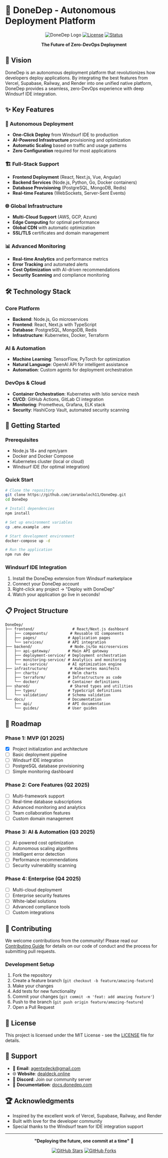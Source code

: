 # 🚀 DoneDep - Autonomous Deployment Platform

<div align="center">

![DoneDep Logo](https://img.shields.io/badge/DoneDep-Autonomous%20Deployment-blue?style=for-the-badge&logo=rocket)
[![License](https://img.shields.io/badge/License-MIT-green.svg?style=for-the-badge)](LICENSE)
[![Status](https://img.shields.io/badge/Status-In%20Development-orange?style=for-the-badge)](https://github.com/imranbaloch11/DoneDep)

**The Future of Zero-DevOps Deployment**

</div>

## 🎯 Vision

DoneDep is an autonomous deployment platform that revolutionizes how developers deploy applications. By integrating the best features from Vercel, Supabase, Railway, and Render into one unified native platform, DoneDep provides a seamless, zero-DevOps experience with deep Windsurf IDE integration.

## ✨ Key Features

### 🤖 Autonomous Deployment
- **One-Click Deploy** from Windsurf IDE to production
- **AI-Powered Infrastructure** provisioning and optimization
- **Automatic Scaling** based on traffic and usage patterns
- **Zero Configuration** required for most applications

### 🏗️ Full-Stack Support
- **Frontend Deployment** (React, Next.js, Vue, Angular)
- **Backend Services** (Node.js, Python, Go, Docker containers)
- **Database Provisioning** (PostgreSQL, MongoDB, Redis)
- **Real-time Features** (WebSockets, Server-Sent Events)

### 🌐 Global Infrastructure
- **Multi-Cloud Support** (AWS, GCP, Azure)
- **Edge Computing** for optimal performance
- **Global CDN** with automatic optimization
- **SSL/TLS** certificates and domain management

### 📊 Advanced Monitoring
- **Real-time Analytics** and performance metrics
- **Error Tracking** and automated alerts
- **Cost Optimization** with AI-driven recommendations
- **Security Scanning** and compliance monitoring

## 🛠️ Technology Stack

### Core Platform
- **Backend**: Node.js, Go microservices
- **Frontend**: React, Next.js with TypeScript
- **Database**: PostgreSQL, MongoDB, Redis
- **Infrastructure**: Kubernetes, Docker, Terraform

### AI & Automation
- **Machine Learning**: TensorFlow, PyTorch for optimization
- **Natural Language**: OpenAI API for intelligent assistance
- **Automation**: Custom agents for deployment orchestration

### DevOps & Cloud
- **Container Orchestration**: Kubernetes with Istio service mesh
- **CI/CD**: GitHub Actions, GitLab CI integration
- **Monitoring**: Prometheus, Grafana, ELK stack
- **Security**: HashiCorp Vault, automated security scanning

## 🚀 Getting Started

### Prerequisites
- Node.js 18+ and npm/yarn
- Docker and Docker Compose
- Kubernetes cluster (local or cloud)
- Windsurf IDE (for optimal integration)

### Quick Start
```bash
# Clone the repository
git clone https://github.com/imranbaloch11/DoneDep.git
cd DoneDep

# Install dependencies
npm install

# Set up environment variables
cp .env.example .env

# Start development environment
docker-compose up -d

# Run the application
npm run dev
```

### Windsurf IDE Integration
1. Install the DoneDep extension from Windsurf marketplace
2. Connect your DoneDep account
3. Right-click any project → "Deploy with DoneDep"
4. Watch your application go live in seconds!

## 📋 Project Structure

```
DoneDep/
├── frontend/                 # React/Next.js dashboard
│   ├── components/          # Reusable UI components
│   ├── pages/              # Application pages
│   └── services/           # API integration
├── backend/                 # Node.js/Go microservices
│   ├── api-gateway/        # Main API gateway
│   ├── deployment-service/ # Deployment orchestration
│   ├── monitoring-service/ # Analytics and monitoring
│   └── ai-service/         # AI optimization engine
├── infrastructure/          # Kubernetes manifests
│   ├── charts/             # Helm charts
│   ├── terraform/          # Infrastructure as code
│   └── docker/             # Container definitions
├── shared/                  # Shared types and utilities
│   ├── types/              # TypeScript definitions
│   └── validation/         # Schema validation
└── docs/                   # Documentation
    ├── api/                # API documentation
    └── guides/             # User guides
```

## 🎯 Roadmap

### Phase 1: MVP (Q1 2025)
- [x] Project initialization and architecture
- [ ] Basic deployment pipeline
- [ ] Windsurf IDE integration
- [ ] PostgreSQL database provisioning
- [ ] Simple monitoring dashboard

### Phase 2: Core Features (Q2 2025)
- [ ] Multi-framework support
- [ ] Real-time database subscriptions
- [ ] Advanced monitoring and analytics
- [ ] Team collaboration features
- [ ] Custom domain management

### Phase 3: AI & Automation (Q3 2025)
- [ ] AI-powered cost optimization
- [ ] Autonomous scaling algorithms
- [ ] Intelligent error detection
- [ ] Performance recommendations
- [ ] Security vulnerability scanning

### Phase 4: Enterprise (Q4 2025)
- [ ] Multi-cloud deployment
- [ ] Enterprise security features
- [ ] White-label solutions
- [ ] Advanced compliance tools
- [ ] Custom integrations

## 🤝 Contributing

We welcome contributions from the community! Please read our [Contributing Guide](CONTRIBUTING.md) for details on our code of conduct and the process for submitting pull requests.

### Development Setup
1. Fork the repository
2. Create a feature branch (`git checkout -b feature/amazing-feature`)
3. Make your changes
4. Add tests for new functionality
5. Commit your changes (`git commit -m 'feat: add amazing feature'`)
6. Push to the branch (`git push origin feature/amazing-feature`)
7. Open a Pull Request

## 📄 License

This project is licensed under the MIT License - see the [LICENSE](LICENSE) file for details.

## 🌟 Support

- 📧 **Email**: agentxdeck@gmail.com
- 🌐 **Website**: [dealdeck.online](https://dealdeck.online)
- 💬 **Discord**: Join our community server
- 📖 **Documentation**: [docs.donedep.com](https://docs.donedep.com)

## 🏆 Acknowledgments

- Inspired by the excellent work of Vercel, Supabase, Railway, and Render
- Built with love for the developer community
- Special thanks to the Windsurf team for IDE integration support

---

<div align="center">

**"Deploying the future, one commit at a time"** 🚀

[![GitHub Stars](https://img.shields.io/github/stars/imranbaloch11/DoneDep?style=social)](https://github.com/imranbaloch11/DoneDep/stargazers)
[![GitHub Forks](https://img.shields.io/github/forks/imranbaloch11/DoneDep?style=social)](https://github.com/imranbaloch11/DoneDep/network/members)

</div>
